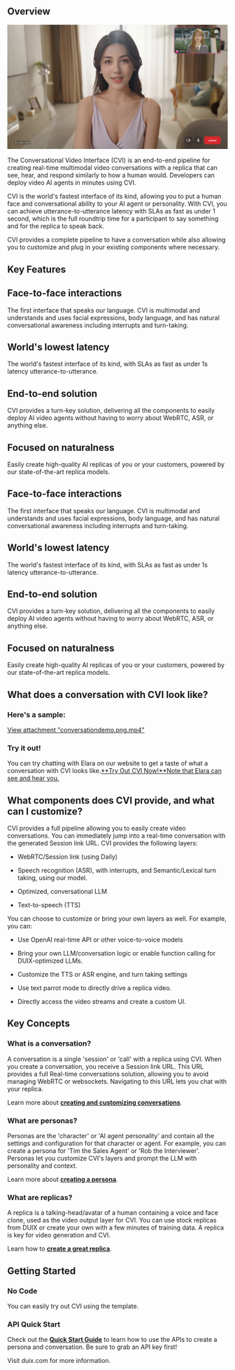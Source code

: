 
## Overview

<img src="../assets/conversation_bg.png" alt="image.png"/>

The Conversational Video Interface (CVI) is an end-to-end pipeline for creating real-time multimodal video conversations with a replica that can see, hear, and respond similarly to how a human would. Developers can deploy video AI agents in minutes using CVI.

CVI is the world's fastest interface of its kind, allowing you to put a human face and conversational ability to your AI agent or personality. With CVI, you can achieve utterance-to-utterance latency with SLAs as fast as under 1 second, which is the full roundtrip time for a participant to say something and for the replica to speak back.

CVI provides a complete pipeline to have a conversation while also allowing you to customize and plug in your existing components where necessary.

## Key Features

## Face-to-face interactions

The first interface that speaks our language. CVI is multimodal and understands and uses facial expressions, body language, and has natural conversational awareness including interrupts and turn-taking.

## World's lowest latency

The world's fastest interface of its kind, with SLAs as fast as under 1s latency utterance-to-utterance.

## End-to-end solution

CVI provides a turn-key solution, delivering all the components to easily deploy AI video agents without having to worry about WebRTC, ASR, or anything else.

## Focused on naturalness

Easily create high-quality AI replicas of you or your customers, powered by our state-of-the-art replica models.

## Face-to-face interactions

The first interface that speaks our language. CVI is multimodal and understands and uses facial expressions, body language, and has natural conversational awareness including interrupts and turn-taking.

## World's lowest latency

The world's fastest interface of its kind, with SLAs as fast as under 1s latency utterance-to-utterance.

## End-to-end solution

CVI provides a turn-key solution, delivering all the components to easily deploy AI video agents without having to worry about WebRTC, ASR, or anything else.

## Focused on naturalness

Easily create high-quality AI replicas of you or your customers, powered by our state-of-the-art replica models.

## What does a conversation with CVI look like?

### Here's a sample:

[View attachment "conversationdemo.png.mp4"](https://alidocs.dingtalk.com/document/preview?chInfo=im&cid=63008155837&dentryKey=GYja4bXQUWqvXZJ8&docKey=ybEnB54D5WNd3lP1&dontjump=true&iframeQuery=anchorId%3DX02m9ievobkstzq0sv5fr&type=d&utm_medium=im_card&utm_source=im)

### Try it out!

You can try chatting with Elara on our website to get a taste of what a conversation with CVI looks like.[**Try Out CVI Now!**Note that Elara can see and hear you.](https://duix.com/home)

## What components does CVI provide, and what can I customize?

CVI provides a full pipeline allowing you to easily create video conversations. You can immediately jump into a real-time conversation with the generated Session link URL. CVI provides the following layers:

*   WebRTC/Session link (using Daily)
    
*   Speech recognition (ASR), with interrupts, and Semantic/Lexical turn taking, using our model.
    
*   Optimized, conversational LLM
    
*   Text-to-speech (TTS)
    

You can choose to customize or bring your own layers as well. For example, you can:

*   Use OpenAI real-time API or other voice-to-voice models
    
*   Bring your own LLM/conversation logic or enable function calling for DUIX-optimized LLMs.
    
*   Customize the TTS or ASR engine, and turn taking settings
    
*   Use text parrot mode to directly drive a replica video.
    
*   Directly access the video streams and create a custom UI.
    

## Key Concepts

### What is a conversation?

A conversation is a single 'session' or 'call' with a replica using CVI. When you create a conversation, you receive a Session link URL. This URL provides a full Real-time conversations solution, allowing you to avoid managing WebRTC or websockets. Navigating to this URL lets you chat with your replica.

Learn more about [**creating and customizing conversations**](https://platform.duix.com/create).

### What are personas?

Personas are the 'character' or 'AI agent personality' and contain all the settings and configuration for that character or agent. For example, you can create a persona for 'Tim the Sales Agent' or 'Rob the Interviewer'. Personas let you customize CVI's layers and prompt the LLM with personality and context.

Learn more about [**creating a persona**](https://platform.duix.com/create).

### What are replicas?

A replica is a talking-head/avatar of a human containing a voice and face clone, used as the video output layer for CVI. You can use stock replicas from DUIX or create your own with a few minutes of training data. A replica is key for video generation and CVI.

Learn how to [**create a great replica**](https://docs.duix.com/sections/introduction).

## Getting Started

### No Code

You can easily try out CVI using the template. 

### API Quick Start

Check out the [**Quick Start Guide**](https://docs.duix.com/sections/introduction) to learn how to use the APIs to create a persona and conversation. Be sure to grab an API key first!

Visit duix.com for more information.